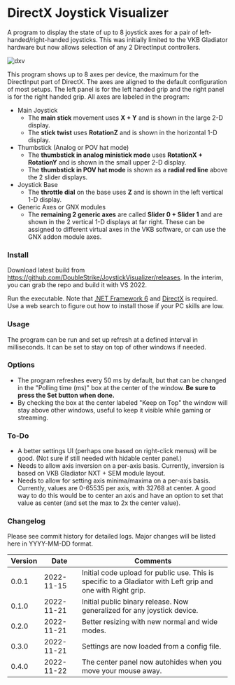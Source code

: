 # DirectX Joystick Visualizer
A program to display the state of up to 8 joystick axes for a pair of left-handed/right-handed joysticks.  This was initially limited to the VKB Gladiator hardware but now allows selection of any 2 DirectInput controllers.

![dxv](https://user-images.githubusercontent.com/17889466/203134426-900522d9-51fb-438a-aaf1-6dc8d92dde8d.png)

This program shows up to 8 axes per device, the maximum for the DirectInput part of DirectX.  The axes are aligned to the default configuration of most setups.  The left panel is for the left handed grip and the right panel is for the right handed grip.  All axes are labeled in the program:
- Main Joystick
  - The **main stick** movement uses **X + Y** and is shown in the large 2-D display.
  - The **stick twist** uses **RotationZ** and is shown in the horizontal 1-D display.
- Thumbstick (Analog or POV hat mode)
  - The **thumbstick in analog ministick mode** uses **RotationX + RotationY** and is shown in the small upper 2-D display.
  - The **thumbstick in POV hat mode** is shown as a **radial red line** above the 2 slider displays.
- Joystick Base
  - The **throttle dial** on the base uses **Z** and is shown in the left vertical 1-D display.
- Generic Axes or GNX modules
  - The **remaining 2 generic axes** are called **Slider 0 + Slider 1** and are shown in the 2 vertical 1-D displays at far right.  These can be assigned to different virtual axes in the VKB software, or can use the GNX addon module axes.


### Install
Download latest build from https://github.com/DoubleStrike/JoystickVisualizer/releases.  In the interim, you can grab the repo and build it with VS 2022.

Run the executable.  Note that [.NET Framework 6](https://dotnet.microsoft.com/en-us/download/dotnet/6.0) and [DirectX](https://www.microsoft.com/en-us/download/details.aspx?id=35) is required.  Use a web search to figure out how to install those if your PC skills are low.

### Usage
The program can be run and set up refresh at a defined interval in milliseconds.  It can be set to stay on top of other windows if needed.

### Options
- The program refreshes every 50 ms by default, but that can be changed in the "Polling time (ms)" box at the center of the window.  **Be sure to press the Set button when done.**
- By checking the box at the center labeled "Keep on Top" the window will stay above other windows, useful to keep it visible while gaming or streaming.

### To-Do
- A better settings UI (perhaps one based on right-click menus) will be good.  (Not sure if still needed with hidable center panel.)
- Needs to allow axis inversion on a per-axis basis.  Currently, inversion is based on VKB Gladiator NXT + SEM module layout.
- Needs to allow for setting axis minima/maxima on a per-axis basis.  Currently, values are 0-65535 per axis, with 32768 at center.  A good way to do this would be to center an axis and have an option to set that value as center (and set the max to 2x the center value).

### Changelog
Please see commit history for detailed logs.  Major changes will be listed here in YYYY-MM-DD format.

| Version  | Date  | Comments  |
|---|---|---|
| 0.0.1  | 2022-11-15  | Initial code upload for public use.  This is specific to a Gladiator with Left grip and one with Right grip.  |
| 0.1.0  | 2022-11-21  | Initial public binary release.  Now generalized for any joystick device.  |
| 0.2.0  | 2022-11-21  | Better resizing with new normal and wide modes.  |
| 0.3.0  | 2022-11-21  | Settings are now loaded from a config file.  |
| 0.4.0  | 2022-11-22  | The center panel now autohides when you move your mouse away.  |

